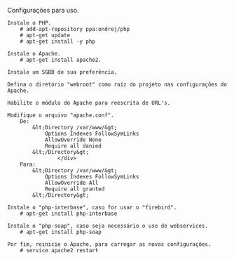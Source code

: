 Configurações para uso.
	
	Instale o PHP.
		# add-apt-repository ppa:ondrej/php
		# apt-get update
		# apt-get install -y php
	
	Instale o Apache.
		# apt-get install apache2.
	
	Instale um SGBD de sua preferência.
	
	Defina o diretório "webroot" como raíz do projeto nas configurações do Apache.
	
	Habilite o módulo do Apache para reescrita de URL's.
	
	Modifique o arquivo "apache.conf".
		De:
			&lt;Directory /var/www/&gt;
				Options Indexes FollowSymLinks
				AllowOverride None
				Require all danied
			&lt;/Directory&gt;	
					</div>
		Para:
			&lt;Directory /var/www/&gt;
				Options Indexes FollowSymLinks
				AllowOverride All
				Require all granted
			&lt;/Directory&gt;	

	Instale o "php-interbase", caso for usar o "firebird".
		# apt-get install php-interbase
	
	Instale o "php-soap", caso seja necessário o uso de webservices.
		# apt-get install php-soap
	
	Por fim, reinicie o Apache, para carregar as novas configurações.
		# service apache2 restart